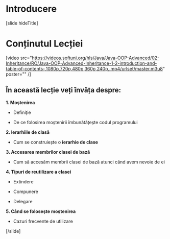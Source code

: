 # Introducere

[slide hideTitle]

# Conținutul Lecției

[video src="https://videos.softuni.org/hls/Java/Java-OOP-Advanced/02-Inheritance/RO/Java-OOP-Advanced-Inheritance-1-2-introduction-and-table-of-contents-,1080p,720p,480p,360p,240p,.mp4/urlset/master.m3u8" poster="" /]

## În această lecție veți învăța despre:

**1. Moştenirea**

- Definiție

- De ce folosirea moștenirii îmbunătățește codul programului

**2. Ierarhiile de clasă**

- Cum se construiește o **ierarhie de clase**

**3. Accesarea membrilor clasei de bază**

- Cum să accesăm membrii clasei de bază atunci când avem nevoie de ei

**4. Tipuri de reutilizare a clasei**

- Extindere

- Compunere

- Delegare

**5. Când se folosește moștenirea**

- Cazuri frecvente de utilizare 
    
[/slide]
